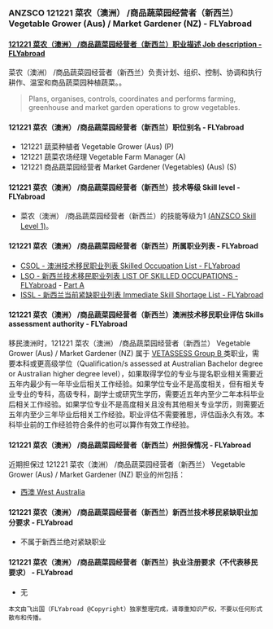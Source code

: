 ### ANZSCO 121221 菜农（澳洲） /商品蔬菜园经营者（新西兰）	Vegetable Grower (Aus) / Market Gardener (NZ) - FLYabroad ###

####  [121221 菜农（澳洲） /商品蔬菜园经营者（新西兰）职业描述 Job description - FLYabroad](http://www.flyabroadvisa.com/anzsco/1212.html#121221)

菜农（澳洲） /商品蔬菜园经营者（新西兰）负责计划、组织、控制、协调和执行耕作、温室和商品蔬菜园种植蔬菜。。

> Plans, organises, controls, coordinates and performs farming, greenhouse and market garden operations to grow vegetables.

#### 121221 菜农（澳洲） /商品蔬菜园经营者（新西兰）职位别名 - FLYabroad
 
- 121221 蔬菜种植者 Vegetable Grower (Aus) (P)
- 121221 蔬菜农场经理 Vegetable Farm Manager (A)
- 121221 商品蔬菜园经营者 Market Gardener (Vegetables) (Aus) (S)

#### 121221 菜农（澳洲） /商品蔬菜园经营者（新西兰）技术等级 Skill level - FLYabroad

- 菜农（澳洲） /商品蔬菜园经营者（新西兰）的技能等级为1 [(ANZSCO Skill Level 1)](http://www.flyabroadvisa.com/anzsco/)。

#### 121221 菜农（澳洲） /商品蔬菜园经营者（新西兰）所属职业列表 - FLYabroad

- [CSOL - 澳洲技术移民职业列表 Skilled Occupation List - FLYabroad](http://www.flyabroadvisa.com/sol/)
- [LSO - 新西兰技术移民职业列表 LIST OF SKILLED OCCUPATIONS - FLYabroad](http://nz.flyabroadvisa.com/lso/) - [Part A](parta)
- [ISSL - 新西兰当前紧缺职业列表 Immediate Skill Shortage List - FLYabroad](http://nz.flyabroadvisa.com/work-residence/issl.html)

#### 121221 菜农（澳洲） /商品蔬菜园经营者（新西兰）澳洲技术移民职业评估 Skills assessment authority - FLYabroad

移民澳洲时，121221 菜农（澳洲） /商品蔬菜园经营者（新西兰）	Vegetable Grower (Aus) / Market Gardener (NZ)  属于 [VETASSESS Group B ](http://www.flyabroadvisa.com/ass/vetassess.html)类职业，需要本科或更高级学位（Qualification/s assessed at Australian Bachelor degree or Australian higher degree level），如果取得学位的专业与提名职业相关需要近五年内最少有一年毕业后相关工作经验。如果学位专业不是高度相关，但有相关专业专业的专科，高级专科，副学士或研究生学历，需要近五年内至少二年本科毕业后相关工作经验。如果学位专业不是高度相关且没有其他相关专业学历，则需要近五年内至少三年毕业后相关工作经验。职业评估不需要雅思，评估函永久有效。本科毕业前的工作经验符合条件的也可以算作有效工作经验。

#### 121221 菜农（澳洲） /商品蔬菜园经营者（新西兰）州担保情况 - FLYabroad

近期担保过 121221 菜农（澳洲） /商品蔬菜园经营者（新西兰）	Vegetable Grower (Aus) / Market Gardener (NZ) 职业的州包括：

- [西澳 West Australia](http://www.flyabroadvisa.com/zdb/wa.html)

#### 121221 菜农（澳洲） /商品蔬菜园经营者（新西兰）新西兰技术移民紧缺职业加分要求 - FLYabroad

- 不属于新西兰绝对紧缺职业

#### 121221 菜农（澳洲） /商品蔬菜园经营者（新西兰）执业注册要求（不代表移民要求） - FLYabroad

- 无

`本文由飞出国（FLYabroad @Copyright）独家整理完成，请尊重知识产权，不要以任何形式散布和传播。`